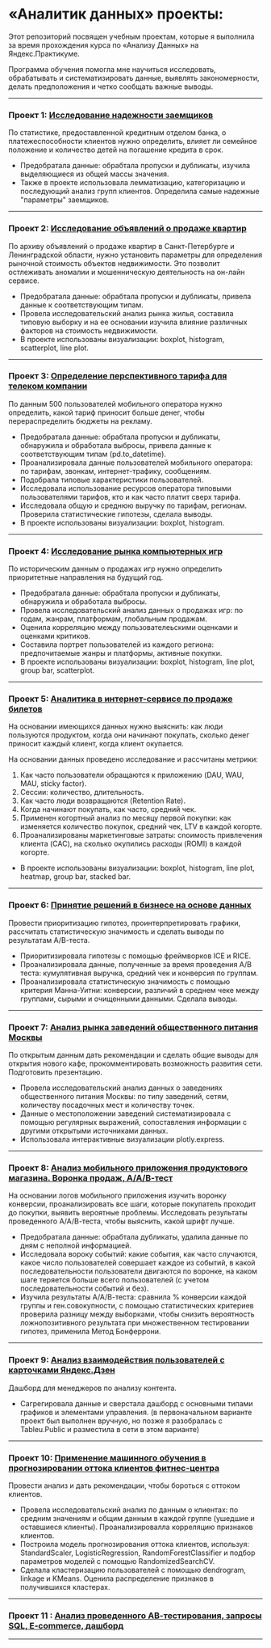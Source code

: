# «Аналитик данных» проекты:
Этот репозиторий посвящен учебным проектам, которые я выполнила за время прохождения курса по 
«Анализу Данных» на Яндекс.Практикуме.

Программа обучения помогла мне научиться исследовать, обрабатывать и систематизировать данные, 
выявлять закономерности, делать предположения и четко сообщать важные выводы.

***

### Проект 1: [Исследование надежности заемщиков][project1]
По статистике, предоставленной кредитным отделом банка, о платежеспособности клиентов нужно определить, 
влияет ли семейное положение и количество детей на погашение кредита в срок. 
* Предобратала данные: обрабтала пропуски и дубликаты, изучила выделяющиеся из общей массы значения.
* Также в проекте использовала лемматизацию, категоризацию и последующий анализ групп клиентов. Определила самые 
надежные "параметры" заемщиков.

***

### Проект 2: [Исследование объявлений о продаже квартир][project2]
По архиву объявлений о продаже квартир в Санкт-Петербурге и Ленинградской области, нужно установить 
параметры для определения рыночной стоимость объектов недвижимости. Это позволит остлеживать аномалии и 
мошенническую деятельность на он-лайн сервисе.
* Предобратала данные: обрабтала пропуски и дубликаты, привела данные к соответствующим типам.
* Провела исследовательский анализ рынка жилья, составила типовую выборку и на ее основании изучила
влияние различных факторов на стоимость недвижимости.
* В проекте использованы визуализации: boxplot, histogram, scatterplot, line plot.

***

### Проект 3: [Определение перспективного тарифа для телеком компании][project3]
По данным 500 пользователей мобильного оператора нужно определить, какой тариф приносит больше денег, 
чтобы перераспределить бюджеты на рекламу.
* Предобратала данные: обрабтала пропуски и дубликаты, обнаружила и обработала выбросы, привела данные к 
соответствующим типам (pd.to_datetime).
* Проанализировала данные пользователей мобильного оператора: по тарифам, звонкам, интернет-трафику, сообщениям.
* Подобрала типовые характеристики пользователей.
* Исследовала использование ресурсов оператора типовыми пользователями тарифов, кто и как часто платит сверх тарифа.
* Исследовала общую и среднюю выручку по тарифам, регионам. Проверила статистические гипотезы, сделала выводы. 
* В проекте использованы визуализации: boxplot, histogram.

***

### Проект 4: [Исследование рынка компьютерных игр][project4]
По историческим данным о продажах игр нужно определить приоритетные направления на будущий год.
* Предобратала данные: обрабтала пропуски и дубликаты, обнаружила и обработала выбросы.
* Провела исследовательский анализ данных о продажах игр: по годам, жанрам, платформам, глобальным продажам.
* Оценила корреляцию между пользователеьскими оценками и оценками критиков.
* Составила портрет пользователей из каждого региона: предпочитаемые жанры и платформы, активные покупки.
* В проекте использованы визуализации: boxplot, histogram, line plot, group bar, scatterplot.

***

### Проект 5: [Аналитика в интернет-сервисе по продаже билетов][project5]
На основании имеющихся данных нужно выяснить: как люди пользуются продуктом, когда они начинают покупать, сколько 
денег приносит каждый клиент, когда клиент окупается.

На основании данных проведено исследование и рассчитаны метрики:
1. Как часто пользователи обращаются к приложению (DAU, WAU, MAU, sticky factor).
2. Сессии: количество, длительность.
3. Как часто люди возвращаются (Retention Rate).
4. Когда начинают покупать, как часто, средний чек.
5. Применен когортный анализ по месяцу первой покупки: как изменяется количество покупок, средний чек, LTV в 
каждой когорте.
6. Проанализированы маркетинговые затраты: cnоимость привлечения клиента (CAC), на сколько окупились расходы (ROMI) в
 каждой когорте.
* В проекте использованы визуализации: boxplot, histogram, line plot, heatmap, group bar, stacked bar.

***

### Проект 6: [Принятие решений в бизнесе на основе данных][project6]
Провести приоритизацию гипотез, проинтерпретировать графики, рассчитать статистическую значимость и сделать выводы по 
результатам А/В-теста.
* Приоритизировала гипотезы с помощью фреймворков ICE и RICE.
* Проанализировала данные, полученные за время проведения А/В теста: кумулятивная выручка, средний чек и конверсия по 
группам.
* Проанализировала статистическую значимость с помощью критерия Манна-Уитни: конверсии, различий в среднем чеке 
между группами, сырыми и очищенными данными. Сделала выводы.

***

### Проект 7: [Анализ рынка заведений общественного питания Москвы][project7]
По открытым данным дать рекомендации и сделать общие выводы для открытия нового кафе, прокомментировать возможность 
развития сети. Подготовить презентацию.
* Провела исследовательский анализ данных о заведениях общественного питания Москвы: по типу заведений, сетям, 
количеству посадочных мест и количеству точек.
* Данные о местоположении заведений систематизировала с помощью регулярных выражений, сопоставления информации с 
другими открытыми источниками данных.
* Использовала интерактивные визуализации plotly.express.

***

### Проект 8: [Анализ мобильного приложения продуктового магазина. Воронка продаж, А/А/В-тест][project8]
На основании логов мобильного приложения изучить воронку конверсии, проанализировать все шаги, которые покупатель проходит до покупки, выявить вероятные проблемы.
Исследовать результаты проведенного А/А/В-теста, чтобы выяснить, какой шрифт лучше.

* Предобратала данные: обрабтала дубликаты, удалила данные по дням с неполной информацией.
* Исследовала вороку событий: какие события, как часто случаются, какое число пользователей совершает каждое из событий,
в какой последовательности пользователи двигаются по воронке, на каком шаге теряется больше всего пользователей (с
учетом последовательности событий и без).
* Изучила результаты А/А/В-теста: сравнила % конверсии каждой группы и ген.совокупности, с помощью статистических
критериев проверила разницу между выборками, чтобы снизить вероятность ложнопозитивного результата при множественном 
тестировании гипотез, применила Метод Бонферрони.

***

### Проект 9: [Анализ взаимодействия пользователей с карточками Яндекс.Дзен][project9]
Дашборд для менеджеров по анализу контента.
* Сагрегировала данные и сверстала дашборд с основными типами графиков и элементами управления.
(в первоначальном варианте проект был выполнен вручную, но позже я разобралась с Tableu.Public и разместила в сети в
этом варианте)
***

### Проект 10: [Применение машинного обучения в прогнозировании оттока клиентов фитнес-центра][project10]
Провести анализ и дать рекомендации, чтобы бороться с оттоком клиентов.
* Провела исследовательский анализ по данным о клиентах: по средним значениям и общим данным в каждой группе (ушедшие и
оставшиеся клиенты). Проанализировалла корреляцию признаков клиентов.
* Построила модель прогнозирования оттока клиентов, используя: StandardScaler, LogisticRegression, 
RandomForestClassifier и подбор параметров моделей с помощью RandomizedSearchCV.
* Сделала кластеризацию пользователей с помощью dendrogram, linkage и KMeans. Оценила распределение признаков в
получившихся кластерах.

***

### Проект 11 : [Анализ проведенного АВ-тестирования, запросы SQL, E-commerce, дашборд][project11]
***

[project1]: https://github.com/deliriumdel/portfolio/tree/master/01_credit-scoring-preprocessing
[project2]: https://github.com/deliriumdel/portfolio/tree/master/02_research-of-apartment-advertisements
[project3]: https://github.com/deliriumdel/portfolio/tree/master/03_telecom
[project4]: https://github.com/deliriumdel/portfolio/tree/master/04_e-commerce-games
[project5]: https://github.com/deliriumdel/portfolio/tree/master/05_ticket_service-business-analysis
[project6]: https://github.com/deliriumdel/portfolio/tree/master/06_e-commerce-a-b-testing
[project7]: https://github.com/deliriumdel/portfolio/tree/master/07_restaurants-vizualization
[project8]: https://github.com/deliriumdel/portfolio/tree/master/08_conversion%20funnel_and_AB
[project9]: https://public.tableau.com/views/Dashboard_first_portfolio/Dashboard1?:language=en&:display_count=y&publish=yes&:origin=viz_share_link
[project10]: https://github.com/deliriumdel/portfolio/tree/master/10_ML
[project11]: https://github.com/deliriumdel/portfolio/tree/master/11_AB_SQL_E-commerce_Dashboard
